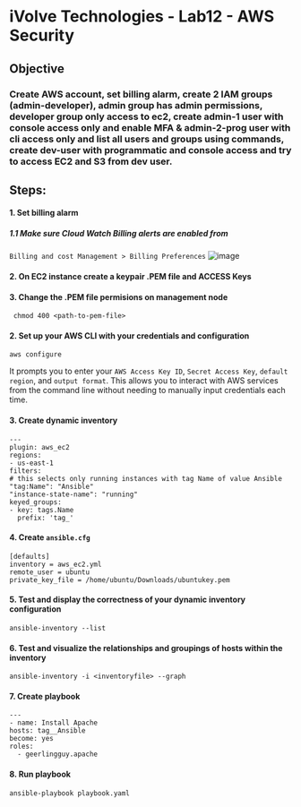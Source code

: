 # iVolve Technologies - Lab12 - AWS Security

## **Objective**

###  Create AWS account, set billing alarm, create 2 IAM groups (admin-developer), admin group has admin permissions, developer group only access to ec2,  create admin-1 user with console access only and enable MFA & admin-2-prog user with cli access only and list all users and groups using commands, create dev-user with programmatic and console access and try to access EC2 and S3 from dev user.

## **Steps:**

#### 1. Set billing alarm
##### 1.1 Make sure Cloud Watch Billing alerts are enabled from  
`Billing and cost Management > Billing Preferences`
![image](https://github.com/user-attachments/assets/9d11eda8-c989-4571-912a-555b24ae7113)

#### 2. On EC2 instance create a keypair .PEM file and ACCESS Keys
#### 3. Change the .PEM file permisions on management node 
 ```
  chmod 400 <path-to-pem-file>
  ```
#### 2. Set up your AWS CLI with your credentials and configuration
  ```
  aws configure
  ```
  It prompts you to enter your `AWS Access Key ID`, `Secret Access Key`, `default region`, and `output format`. This allows you to interact with AWS services from the command line without needing to manually input credentials each time.
  
#### 3. Create dynamic inventory
  ```
 --- 
plugin: aws_ec2
regions:
  - us-east-1
filters:
  # this selects only running instances with tag Name of value Ansible
  "tag:Name": "Ansible"
  "instance-state-name": "running"
keyed_groups:
  - key: tags.Name
    prefix: 'tag_'
  ```
#### 4. Create `ansible.cfg` 
   ```
 [defaults]
inventory = aws_ec2.yml
remote_user = ubuntu
private_key_file = /home/ubuntu/Downloads/ubuntukey.pem
  ```
#### 5. Test and display the correctness of your dynamic inventory configuration 
  ```
  ansible-inventory --list
  ```
#### 6. Test and visualize the relationships and groupings of hosts within the inventory 
  ```
 ansible-inventory -i <inventoryfile> --graph
  ```
#### 7. Create playbook
  ```
 ---
- name: Install Apache
  hosts: tag__Ansible
  become: yes
  roles:
    - geerlingguy.apache

  ```
#### 8. Run playbook
  ```
 ansible-playbook playbook.yaml
  ```



